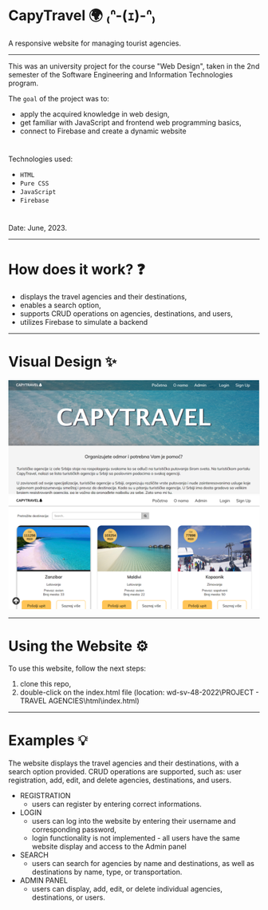 # CapyTravel 🌍 ₍ᐢ-(ｪ)-ᐢ₎

A responsive website for managing tourist agencies.

---

This was an university project for the course "Web Design", taken in the 2nd semester of the Software Engineering and Information Technologies program.

The ``goal`` of the project was to:
- apply the acquired knowledge in web design,
- get familiar with JavaScript and frontend web programming basics,
- connect to Firebase and create a dynamic website
#
Technologies used: 
- ``HTML``
- ``Pure CSS``
- ``JavaScript``
- ``Firebase``
#
Date: June, 2023.

---

# How does it work? ❓
- displays the travel agencies and their destinations,
- enables a search option,
- supports CRUD operations on agencies, destinations, and users,
- utilizes Firebase to simulate a backend

---

# Visual Design ✨
![Screenshot](screenshot1.png)
![Screenshot](screenshot2.png)

---

# Using the Website ⚙️

To use this website, follow the next steps:
1) clone this repo,
2) double-click on the index.html file (location: wd-sv-48-2022\PROJECT - TRAVEL AGENCIES\html\index.html)

---

# Examples 💡

The website displays the travel agencies and their destinations, with a search option provided. CRUD operations are supported, such as: user registration, add, edit, and delete agencies, destinations, and users.

- REGISTRATION
  - users can register by entering correct informations.
- LOGIN
  - users can log into the website by entering their username and corresponding password,
  - login functionality is not implemented - all users have the same website display and access to the Admin panel
- SEARCH
  - users can search for agencies by name and destinations, as well as destinations by name, type, or transportation.
- ADMIN PANEL
  - users can display, add, edit, or delete individual agencies, destinations, or users.

